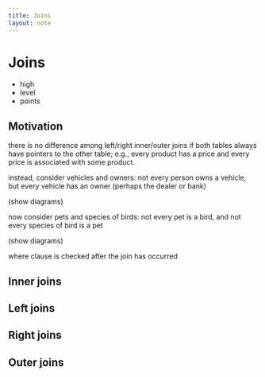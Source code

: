 ```yaml
---
title: Joins
layout: note
---
```


# Joins

- high
- level
- points

## Motivation

there is no difference among left/right inner/outer joins if both tables always have pointers to the other table; e.g., every product has a price and every price is associated with some product.

instead, consider vehicles and owners: not every person owns a vehicle, but every vehicle has an owner (perhaps the dealer or bank)

(show diagrams)

now consider pets and species of birds: not every pet is a bird, and not every species of bird is a pet

(show diagrams)


where clause is checked after the join has occurred

## Inner joins

## Left joins

## Right joins

## Outer joins
